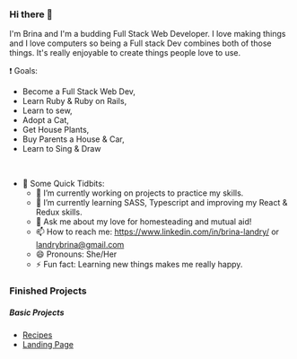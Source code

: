 ### Hi there 👋
  I'm Brina and I'm a budding Full Stack Web Developer. I love making things and I love computers so being a Full stack Dev combines both of those things. It's really enjoyable to create things people love to use. 
  
  :exclamation: Goals: 
  - Become a Full Stack Web Dev,
  - Learn Ruby & Ruby on Rails,
  - Learn to sew, 
  - Adopt a Cat, 
  - Get House Plants, 
  - Buy Parents a House & Car, 
  - Learn to Sing & Draw 


<br>

- :bouquet: Some Quick Tidbits:
  - 🔭 I’m currently working on projects to practice my skills. 
  - 🌱 I’m currently learning SASS, Typescript and improving my React & Redux skills.
  - 💬 Ask me about my love for homesteading and mutual aid!
  - 📫 How to reach me: https://www.linkedin.com/in/brina-landry/ or landrybrina@gmail.com
  - 😄 Pronouns: She/Her
  - ⚡ Fun fact: Learning new things makes me really happy. 
  
 <h3>Finished Projects</h3> 
  <h5>Basic Projects</h5> 
    <ul>
  <li>
  <a href="https://overlordanders.github.io/odin-recipes/"> Recipes </a>
  </li>
  <li>
  <a href="https://overlordanders.github.io/Landing-Page/"> Landing Page </a>
  </li>
    </ul>
  
<!--
**OverlordAnders/OverlordAnders** is a ✨ _special_ ✨ repository because its `README.md` (this file) appears on your GitHub profile.

Here are some ideas to get you started:

- 🔭 I’m currently working on my main portfolio site. It well showcase my skills and link to other projects I've created. 
- 🌱 I’m currently learning SASS, JQUERY, Typescript and improving my React & Redux skills.
- 💬 Ask me about my love for Korean culture/music/tv.
- 📫 How to reach me: https://www.linkedin.com/in/brina-landry/ or landrybrina@gmail.com
- 😄 Pronouns: She/Her
- ⚡ Fun fact: Learning new things makes me really happy. 
-->
